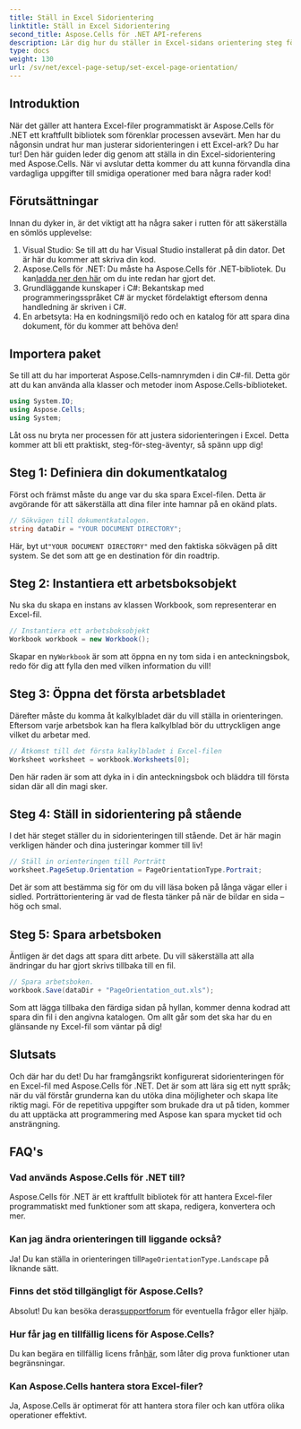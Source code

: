 ```yaml
---
title: Ställ in Excel Sidorientering
linktitle: Ställ in Excel Sidorientering
second_title: Aspose.Cells för .NET API-referens
description: Lär dig hur du ställer in Excel-sidans orientering steg för steg med Aspose.Cells för .NET. Få optimerade resultat.
type: docs
weight: 130
url: /sv/net/excel-page-setup/set-excel-page-orientation/
---
```

## Introduktion

När det gäller att hantera Excel-filer programmatiskt är Aspose.Cells för .NET ett kraftfullt bibliotek som förenklar processen avsevärt. Men har du någonsin undrat hur man justerar sidorienteringen i ett Excel-ark? Du har tur! Den här guiden leder dig genom att ställa in din Excel-sidorientering med Aspose.Cells. När vi avslutar detta kommer du att kunna förvandla dina vardagliga uppgifter till smidiga operationer med bara några rader kod!

## Förutsättningar

Innan du dyker in, är det viktigt att ha några saker i rutten för att säkerställa en sömlös upplevelse:

1. Visual Studio: Se till att du har Visual Studio installerat på din dator. Det är här du kommer att skriva din kod.
2. Aspose.Cells för .NET: Du måste ha Aspose.Cells för .NET-bibliotek. Du kan[ladda ner den här](https://releases.aspose.com/cells/net/) om du inte redan har gjort det.
3. Grundläggande kunskaper i C#: Bekantskap med programmeringsspråket C# är mycket fördelaktigt eftersom denna handledning är skriven i C#.
4. En arbetsyta: Ha en kodningsmiljö redo och en katalog för att spara dina dokument, för du kommer att behöva den!

## Importera paket

Se till att du har importerat Aspose.Cells-namnrymden i din C#-fil. Detta gör att du kan använda alla klasser och metoder inom Aspose.Cells-biblioteket.

```csharp
using System.IO;
using Aspose.Cells;
using System;
```

Låt oss nu bryta ner processen för att justera sidorienteringen i Excel. Detta kommer att bli ett praktiskt, steg-för-steg-äventyr, så spänn upp dig!

## Steg 1: Definiera din dokumentkatalog

Först och främst måste du ange var du ska spara Excel-filen. Detta är avgörande för att säkerställa att dina filer inte hamnar på en okänd plats.

```csharp
// Sökvägen till dokumentkatalogen.
string dataDir = "YOUR DOCUMENT DIRECTORY";
```

 Här, byt ut`"YOUR DOCUMENT DIRECTORY"` med den faktiska sökvägen på ditt system. Se det som att ge en destination för din roadtrip.

## Steg 2: Instantiera ett arbetsboksobjekt

Nu ska du skapa en instans av klassen Workbook, som representerar en Excel-fil.

```csharp
// Instantiera ett arbetsboksobjekt
Workbook workbook = new Workbook();
```

 Skapar en ny`Workbook` är som att öppna en ny tom sida i en anteckningsbok, redo för dig att fylla den med vilken information du vill!

## Steg 3: Öppna det första arbetsbladet

Därefter måste du komma åt kalkylbladet där du vill ställa in orienteringen. Eftersom varje arbetsbok kan ha flera kalkylblad bör du uttryckligen ange vilket du arbetar med.

```csharp
// Åtkomst till det första kalkylbladet i Excel-filen
Worksheet worksheet = workbook.Worksheets[0];
```

Den här raden är som att dyka in i din anteckningsbok och bläddra till första sidan där all din magi sker.

## Steg 4: Ställ in sidorientering på stående

I det här steget ställer du in sidorienteringen till stående. Det är här magin verkligen händer och dina justeringar kommer till liv!

```csharp
// Ställ in orienteringen till Porträtt
worksheet.PageSetup.Orientation = PageOrientationType.Portrait;
```

Det är som att bestämma sig för om du vill läsa boken på långa vägar eller i sidled. Porträttorientering är vad de flesta tänker på när de bildar en sida – hög och smal.

## Steg 5: Spara arbetsboken

Äntligen är det dags att spara ditt arbete. Du vill säkerställa att alla ändringar du har gjort skrivs tillbaka till en fil.

```csharp
// Spara arbetsboken.
workbook.Save(dataDir + "PageOrientation_out.xls");
```

Som att lägga tillbaka den färdiga sidan på hyllan, kommer denna kodrad att spara din fil i den angivna katalogen. Om allt går som det ska har du en glänsande ny Excel-fil som väntar på dig!

## Slutsats

Och där har du det! Du har framgångsrikt konfigurerat sidorienteringen för en Excel-fil med Aspose.Cells för .NET. Det är som att lära sig ett nytt språk; när du väl förstår grunderna kan du utöka dina möjligheter och skapa lite riktig magi. För de repetitiva uppgifter som brukade dra ut på tiden, kommer du att upptäcka att programmering med Aspose kan spara mycket tid och ansträngning.

## FAQ's

### Vad används Aspose.Cells för .NET till?
Aspose.Cells för .NET är ett kraftfullt bibliotek för att hantera Excel-filer programmatiskt med funktioner som att skapa, redigera, konvertera och mer.

### Kan jag ändra orienteringen till liggande också?
Ja! Du kan ställa in orienteringen till`PageOrientationType.Landscape` på liknande sätt.

### Finns det stöd tillgängligt för Aspose.Cells?
 Absolut! Du kan besöka deras[supportforum](https://forum.aspose.com/c/cells/9) för eventuella frågor eller hjälp.

### Hur får jag en tillfällig licens för Aspose.Cells?
 Du kan begära en tillfällig licens från[här](https://purchase.aspose.com/temporary-license/), som låter dig prova funktioner utan begränsningar.

### Kan Aspose.Cells hantera stora Excel-filer?
Ja, Aspose.Cells är optimerat för att hantera stora filer och kan utföra olika operationer effektivt.